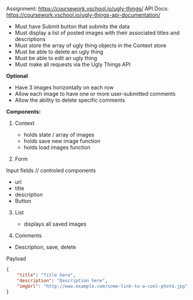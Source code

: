 Assignment: https://coursework.vschool.io/ugly-things/
API Docs: https://coursework.vschool.io/ugly-things-api-documentation/

- Must have Submit button that submits the data
- Must display a list of posted images with their associated titles and descriptions
- Must store the array of ugly thing objects in the Context store
- Must be able to delete an ugly thing
- Must be able to edit an ugly thing
- Must make all requests via the Ugly Things API

**Optional**

- Have 3 images horizontally on each row
- Allow each image to have one or more user-submitted comments
- Allow the ability to delete specific comments

**Components:**

1. Context

   - holds state / array of images
   - holds save new image function
   - holds load images function

2. Form

Input fields // controled components

- url
- title
- description
- Button

3. List

   - displays all saved images

4. Comments

- Description, save, delete

Payload

```json
{
	"title": "Title here",
	"description": "Description here",
	"imgUrl": "http://www.example.com/some-link-to-a-cool-photo.jpg"
}
```
